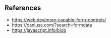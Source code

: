 
## References
* https://web.dev/more-capable-form-controls/
* https://caniuse.com/?search=formdata
* https://javascript.info/blob
